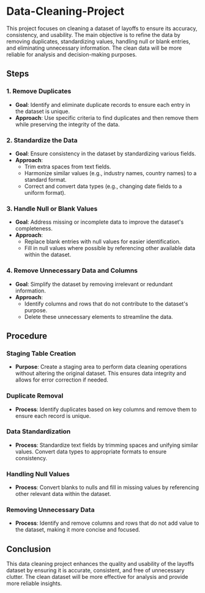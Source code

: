 # Data-Cleaning-Project
This project focuses on cleaning a dataset of layoffs to ensure its accuracy, consistency, and usability. The main objective is to refine the data by removing duplicates, standardizing values, handling null or blank entries, and eliminating unnecessary information. The clean data will be more reliable for analysis and decision-making purposes.
## Steps

### 1. Remove Duplicates
- **Goal**: Identify and eliminate duplicate records to ensure each entry in the dataset is unique.
- **Approach**: Use specific criteria to find duplicates and then remove them while preserving the integrity of the data.

### 2. Standardize the Data
- **Goal**: Ensure consistency in the dataset by standardizing various fields.
- **Approach**: 
  - Trim extra spaces from text fields.
  - Harmonize similar values (e.g., industry names, country names) to a standard format.
  - Correct and convert data types (e.g., changing date fields to a uniform format).

### 3. Handle Null or Blank Values
- **Goal**: Address missing or incomplete data to improve the dataset's completeness.
- **Approach**:
  - Replace blank entries with null values for easier identification.
  - Fill in null values where possible by referencing other available data within the dataset.

### 4. Remove Unnecessary Data and Columns
- **Goal**: Simplify the dataset by removing irrelevant or redundant information.
- **Approach**: 
  - Identify columns and rows that do not contribute to the dataset's purpose.
  - Delete these unnecessary elements to streamline the data.

## Procedure

### Staging Table Creation
- **Purpose**: Create a staging area to perform data cleaning operations without altering the original dataset. This ensures data integrity and allows for error correction if needed.

### Duplicate Removal
- **Process**: Identify duplicates based on key columns and remove them to ensure each record is unique.

### Data Standardization
- **Process**: Standardize text fields by trimming spaces and unifying similar values. Convert data types to appropriate formats to ensure consistency.

### Handling Null Values
- **Process**: Convert blanks to nulls and fill in missing values by referencing other relevant data within the dataset.

### Removing Unnecessary Data
- **Process**: Identify and remove columns and rows that do not add value to the dataset, making it more concise and focused.

## Conclusion

This data cleaning project enhances the quality and usability of the layoffs dataset by ensuring it is accurate, consistent, and free of unnecessary clutter. The clean dataset will be more effective for analysis and provide more reliable insights.
